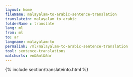 ```yaml
---
layout: home
fileName: malayalam-to-arabic-sentence-translation
translatein: malayalam_to_arabic
folderName : translate
lang: ml
from: ml
to: ar
langname: malayalam-to
permalink: /ml/malayalam-to-arabic-sentence-translation
tool: sentence-translations
matchurls: en&&ml&&ar
---
```

{% include section/translateinto.html %}
